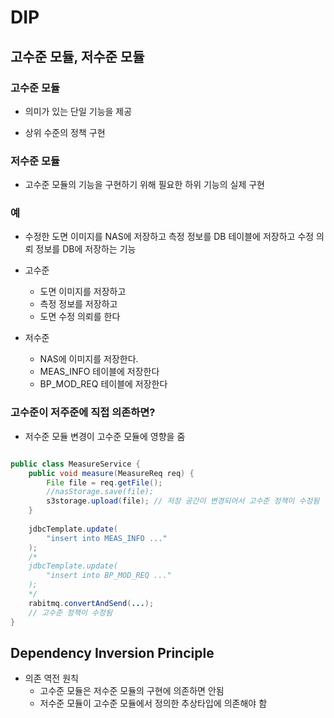# DIP

## 고수준 모듈, 저수준 모듈

### 고수준 모듈

- 의미가 있는 단일 기능을 제공

- 상위 수준의 정책 구현

### 저수준 모듈

- 고수준 모듈의 기능을 구현하기 위해 필요한 하위 기능의 실제 구현

### 예

- 수정한 도면 이미지를 NAS에 저장하고 측정 정보를 DB 테이블에 저장하고 수정 의뢰 정보를 DB에 저장하는 기능

- 고수준
    - 도면 이미지를 저장하고
    - 측정 정보를 저장하고
    - 도면 수정 의뢰를 한다

- 저수준
    - NAS에 이미지를 저장한다.
    - MEAS_INFO 테이블에 저장한다
    - BP_MOD_REQ 테이블에 저장한다

### 고수준이 저주준에 직접 의존하면?

- 저수준 모듈 변경이 고수준 모듈에 영향을 줌

```java

public class MeasureService {
    public void measure(MeasureReq req) {
        File file = req.getFile();
        //nasStorage.save(file);
        s3storage.upload(file); // 저장 공간이 변경되어서 고수준 정책이 수정됨
    }
    
    jdbcTemplate.update(
        "insert into MEAS_INFO ..."
    );
    /*
    jdbcTemplate.update(
        "insert into BP_MOD_REQ ..."
    );
    */
    rabitmq.convertAndSend(...);
    // 고수준 정책이 수정됨
}

```

## Dependency Inversion Principle

- 의존 역전 원칙
    - 고수준 모듈은 저수준 모듈의 구현에 의존하면 안됨
    - 저수준 모듈이 고수준 모듈에서 정의한 추상타입에 의존해야 함